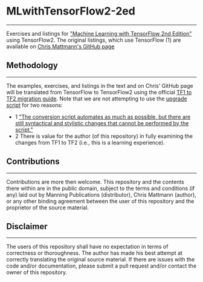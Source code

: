 # MLwithTensorFlow2-2ed
---

Exercises and listings for ["Machine Learning with TensorFlow 2nd Edition"](https://www.manning.com/books/machine-learning-with-tensorflow-second-edition) using TensorFlow2. The original listings, which use TensorFlow (1) are available on [Chris Mattmann's GitHub page](https://github.com/chrismattmann/MLwithTensorFlow2ed)

## Methodology
---

The examples, exercises, and listings in the text and on Chris' GitHub page will be translated from TensorFlow to TensorFlow2 using the official [TF1 to TF2 migration guide](https://www.tensorflow.org/guide/migrate). Note that we are not attempting to use the [upgrade script](https://www.tensorflow.org/guide/upgrade) for two reasons:

- 1 ["The conversion script automates as much as possible, but there are still syntactical and stylistic changes that cannot be performed by the script."](https://www.tensorflow.org/guide/upgrade)
- 2 There is value for the author (of this repository) in fully examining the changes from TF1 to TF2 (i.e., this is a learning experience).

## Contributions
---

Contributions are more then welcome. This repository and the contents there within are in the public domain, subject to the terms and conditions (if any) laid out by Manning Publications (distributor), Chris Mattmann (author), or any other binding agreement between the user of this repository and the proprietor of the source material.

## Disclaimer
---

The users of this repository shall have no expectation in terms of correctness or thoroughness. The author has made his best attempt at correctly translating the original source material. If there are issues with the code and/or documentation, please submit a pull request and/or contact the owner of this repository.
